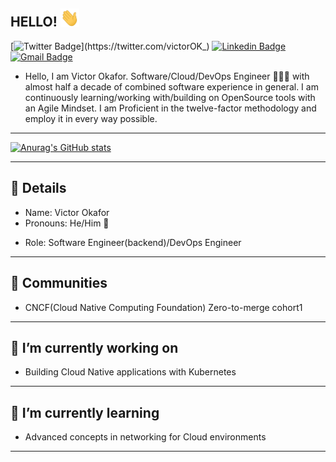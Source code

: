 
<h2> HELLO! <img src="https://raw.githubusercontent.com/ABSphreak/ABSphreak/master/gifs/Hi.gif" width="30px"></h2>

<!--<img align='right' src="https://raw.githubusercontent.com/monarene/monarene/master/fineBoy.jpeg" width='200"'>-->

[![Twitter Badge](https://img.shields.io/badge/-@victorOK_-1ca0f1?style=flat-square&labelColor=1ca0f1&logo=twitter&logoColor=white&link=https://twitter.com/victorOK_)](https://twitter.com/victorOK_) [![Linkedin Badge](https://img.shields.io/badge/-victorokafor-blue?style=flat-square&logo=Linkedin&logoColor=white&link=https://www.linkedin.com/in/victorokafor/)](https://www.linkedin.com/in/victorokafor/) [![Gmail Badge](https://img.shields.io/badge/-vua.okafor@gmail.com-c14438?style=flat-square&logo=Gmail&logoColor=white&link=mailto:vua.okaforl@gmail.com)](mailto:vua.okafor@gmail.com)

- Hello, I am Victor Okafor. Software/Cloud/DevOps Engineer 🧑🏾‍💻 with almost half a decade of combined software experience in general. I am continuously learning/working with/building on OpenSource tools with an Agile Mindset. I am Proficient in the twelve-factor methodology and employ it in every way possible. 

---
[![Anurag's GitHub stats](https://github-readme-stats.vercel.app/api?username=victor-ok)](https://github.com/anuraghazra/github-readme-stats)

    
---

## 💬 Details
- Name: Victor Okafor
- Pronouns: He/Him :man:
<!-- - Presentations -->
- Role: Software Engineer(backend)/DevOps Engineer

---

## 👯 Communities
- CNCF(Cloud Native Computing Foundation) Zero-to-merge cohort1

---


## 🔭 I’m currently working on
- Building Cloud Native applications with Kubernetes

---

## 🌱 I’m currently learning
- Advanced concepts in networking for Cloud environments

---



